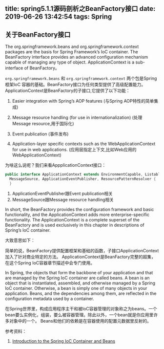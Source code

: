 title: spring5.1.1源码剖析之BeanFactory接口
date: 2019-06-26 13:42:54
tags: Spring
---

## 关于BeanFactory接口

The org.springframework.beans and org.springframework.context packages are the basis for Spring Framework’s IoC container. The BeanFactory interface provides an advanced configuration mechanism capable of managing any type of object. ApplicationContext is a sub-interface of BeanFactory。

`org.springframework.beans` 和 `org.springframework.context` 两个包是Spring框架IoC
容器的基础。BeanFactory接口为任何类型提供了高级配置能力。ApplicationContext是BeanFactory的子接口,它提供了以下功能：

1. Easier integration with Spring’s AOP features
(与Spring AOP特性的简单集成)

2. Message resource handling (for use in internationalization) (处理Message resource,用于国际化)

3. Event publication (事件发布)

4. Application-layer specific contexts such as the WebApplicationContext for use in web applications. (应用层指定上下文,比如Web应用的WebApplicationContext)

为啥这么说呢？我们来看AppplicationContext接口：

```java
public interface ApplicationContext extends EnvironmentCapable, ListableBeanFactory, HierarchicalBeanFactory,
  MessageSource, ApplicationEventPublisher, ResourcePatternResolver {
  }
```
1. ApplicationEventPublisher跟Event publication相关
2. MessageSource跟Message resource handling相关


In short, the BeanFactory provides the configuration framework and basic functionality, and the ApplicationContext adds more enterprise-specific functionality. The ApplicationContext is a complete superset of the BeanFactory and is used exclusively in this chapter in descriptions of Spring’s IoC container.

大致意思如下：

简单的说，BeanFactory提供配置框架和基础的函数，子接口ApplicationContext加入了针对商业特定的方法。
ApplicationContext是BeanFactory完整的超集，在这个Spring IoC容器章节描述中会专门使用。

In Spring, the objects that form the backbone of your application and that are managed by the Spring IoC container are called beans. A bean is an object that is instantiated, assembled, and otherwise managed by a Spring IoC container. Otherwise, a bean is simply one of many objects in your application. Beans, and the dependencies among them, are reflected in the configuration metadata used by a container.

在Spring世界里，构成应用程序主干和被IoC容器管理的对象称之为beans。一个bean要么实例化，组装，要么被容器管理。除此以外，一个bean就是你应用里许多对象中的一个。
Beans和他们的依赖是在容器使用的配置元数据里反射的。

参考资料：

1. [ Introduction to the Spring IoC Container and Beans](https://docs.spring.io/spring-framework/docs/current/spring-framework-reference/core.html)
